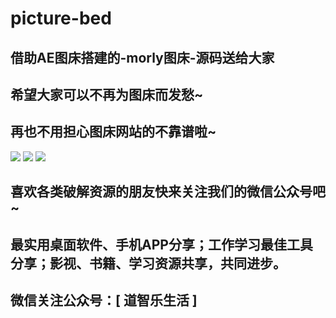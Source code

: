 ﻿# picture-bed

## 借助AE图床搭建的-morly图床-源码送给大家

## 希望大家可以不再为图床而发愁~

## 再也不用担心图床网站的不靠谱啦~

![](https://icon.qiantucdn.com/20191201/3e0f8ba826129e47e5b1854ddcd469ad2)
![](https://icon.qiantucdn.com/20191201/ceb35242751b9de7e64b12dfc0976ed02)
![](https://icon.qiantucdn.com/20191201/2a3b009adf909fb7905e06f98670637e2)

## 喜欢各类破解资源的朋友快来关注我们的微信公众号吧~

## 最实用桌面软件、手机APP分享；工作学习最佳工具分享；影视、书籍、学习资源共享，共同进步。

## 微信关注公众号：[ 道智乐生活 ]
